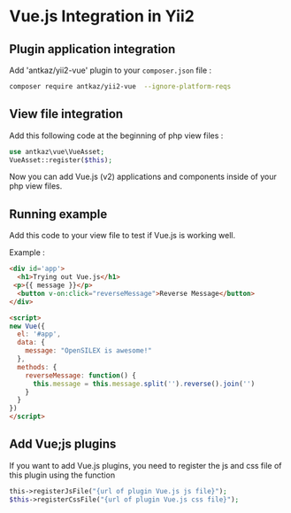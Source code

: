 # Vue.js Integration in Yii2

## Plugin application integration

Add 'antkaz/yii2-vue' plugin to your ``composer.json`` file :
```bash
composer require antkaz/yii2-vue  --ignore-platform-reqs
```

## View file  integration

Add this following code at the beginning of php view files  :
```php
use antkaz\vue\VueAsset;
VueAsset::register($this);
```
Now you can add Vue.js (v2) applications and components inside of your php view files.

## Running example

Add this code to your view file to test if Vue.js is working well.

Example :
```html
<div id='app'>
  <h1>Trying out Vue.js</h1>
 <p>{{ message }}</p>
  <button v-on:click="reverseMessage">Reverse Message</button>
</div>

<script>
new Vue({
  el: '#app',
  data: {
    message: "OpenSILEX is awesome!"
  },
  methods: {
    reverseMessage: function() {
      this.message = this.message.split('').reverse().join('')
    }
  }
})
</script>
```

## Add Vue;js plugins

If you want to add Vue.js plugins, you need to register the
js and css file of this plugin using the function
```php
this->registerJsFile("{url of plugin Vue.js js file}");
$this->registerCssFile("{url of plugin Vue.js css file}");
```